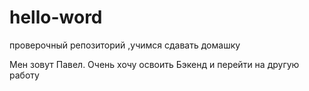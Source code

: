# hello-word
проверочный репозиторий ,учимся сдавать домашку

Мен зовут Павел. Очень хочу освоить Бэкенд и перейти на другую работу
